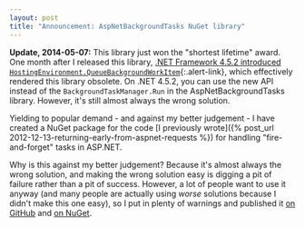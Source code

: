 ```yaml
---
layout: post
title: "Announcement: AspNetBackgroundTasks NuGet library"
---
```

<div class="alert alert-danger" markdown="1">
<i class="fa fa-exclamation-triangle fa-2x pull-left"></i>

**Update, 2014-05-07:** This library just won the "shortest lifetime" award. One month after I released this library, [.NET Framework 4.5.2 introduced `HostingEnvironment.QueueBackgroundWorkItem`](http://msdn.microsoft.com/en-us/library/ms171868(v=vs.110).aspx#v452){:.alert-link}, which effectively rendered this library obsolete. On .NET 4.5.2, you can use the new API instead of the `BackgroundTaskManager.Run` in the AspNetBackgroundTasks library. However, it's still almost always the wrong solution.
</div>

Yielding to popular demand - and against my better judgement - I have created a NuGet package for the code [I previously wrote]({% post_url 2012-12-13-returning-early-from-aspnet-requests %}) for handling "fire-and-forget" tasks in ASP.NET.

Why is this against my better judgement? Because it's almost always the wrong solution, and making the wrong solution easy is digging a pit of failure rather than a pit of success. However, a lot of people want to use it anyway (and many people are actually using _worse_ solutions because I didn't make this one easy), so I put in plenty of warnings and published it [on GitHub](https://github.com/StephenCleary/AspNetBackgroundTasks) and [on NuGet](https://www.nuget.org/packages/Nito.AspNetBackgroundTasks/).

